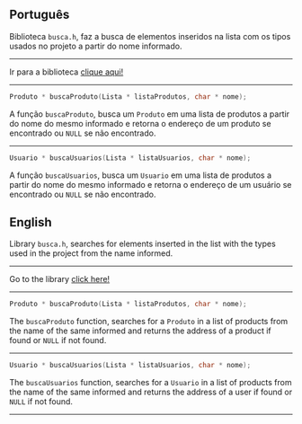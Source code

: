 
## Português

Biblioteca ``busca.h``, faz a busca de elementos inseridos na lista com os tipos usados no projeto a partir do nome informado.

---

Ir para a biblioteca [clique aqui!](../control/busca.h)

---

```C
Produto * buscaProduto(Lista * listaProdutos, char * nome);
```
A função ``buscaProduto``, busca um ``Produto`` em uma lista de produtos a partir do nome do mesmo informado e retorna o endereço de um produto se encontrado ou ``NULL`` se não encontrado.

---

```C
Usuario * buscaUsuarios(Lista * listaUsuarios, char * nome);
```

A função ``buscaUsuarios``, busca um ``Usuario`` em uma lista de produtos a partir do nome do mesmo informado e retorna o endereço de um usuário se encontrado ou ``NULL`` se não encontrado.

## English

Library ``busca.h``, searches for elements inserted in the list with the types used in the project from the name informed.

---

Go to the library [click here!](../control/busca.h)

---

```C
Produto * buscaProduto(Lista * listaProdutos, char * nome);
```
The ``buscaProduto`` function, searches for a ``Produto`` in a list of products from the name of the same informed and returns the address of a product if found or ``NULL`` if not found.

---

```C
Usuario * buscaUsuarios(Lista * listaUsuarios, char * nome);
```

The ``buscaUsuarios`` function, searches for a ``Usuario`` in a list of products from the name of the same informed and returns the address of a user if found or ``NULL`` if not found.

---
